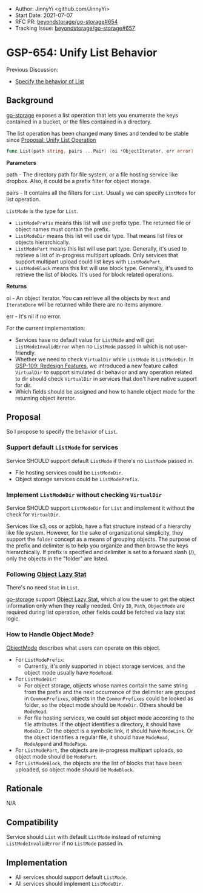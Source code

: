 - Author: JinnyYi <github.com/JinnyYi>
- Start Date: 2021-07-07
- RFC PR: [beyondstorage/go-storage#654](https://github.com/rgglez/go-storage/pull/654)
- Tracking Issue: [beyondstorage/go-storage#657](https://github.com/rgglez/go-storage/issues/657)

# GSP-654: Unify List Behavior

Previous Discussion:

- [Specify the behavior of List](https://github.com/rgglez/specs/issues/135)

## Background

[go-storage] exposes a list operation that lets you enumerate the keys contained in a bucket, or the files contained in a directory.

The list operation has been changed many times and tended to be stable since [Proposal: Unify List Operation](./23-unify-list-operation.md)

```go
func List(path string, pairs ...Pair) (oi *ObjectIterator, err error)
```

**Parameters**

path - The directory path for file system, or a file hosting service like dropbox. Also, it could be a prefix filter for object storage.

pairs - It contains all the filters for `List`. Usually we can specify `ListMode` for list operation.

`ListMode` is the type for `List`.

- `ListModePrefix` means this list will use prefix type. The returned file or object names must contain the prefix.
- `ListModeDir` means this list will use dir type. That means list files or objects hierarchically.
- `ListModePart` means this list will use part type. Generally, it's used to retrieve a list of in-progress multipart uploads. Only services that support multipart upload could list keys with `ListModePart`.
- `ListModeBlock` means this list will use block type. Generally, it's used to retrieve the list of blocks. It's used for block related operations.

**Returns**

oi - An object iterator. You can retrieve all the objects by `Next` and `IterateDone` will be returned while there are no items anymore.

err - It's nil if no error.


For the current implementation:

- Services have no default value for `ListMode` and will get `ListModeInvalidError` when no `ListMode` passed in which is not user-friendly.
- Whether we need to check `VirtualDir` while `ListMode` is `ListModeDir`. In [GSP-109: Redesign Features](./109-redesign-features.md), we introduced a new feature called `VirtualDir` to support simulated dir behavior and any operation related to dir should check `VirtualDir` in services that don't have native support for dir.
- Which fields should be assigned and how to handle object mode for the returning object iterator.

## Proposal

So I propose to specify the behavior of `List`.

### Support default `ListMode` for services

Service SHOULD support default `ListMode` if there's no `ListMode` passed in.

- File hosting services could be `ListModeDir`.
- Object storage services could be `ListModePrefix`.

### Implement `ListModeDir` without checking `VirtualDir`

Service SHOULD support `ListModeDir` for `List` and implement it without the check for `VirtualDir`.

Services like s3, oss or azblob, have a flat structure instead of a hierarchy like file system. However, for the sake of organizational simplicity, they support the `folder` concept as a means of grouping objects. The purpose of the prefix and delimiter is to help you organize and then browse the keys hierarchically. If prefix is specified and delimiter is set to a forward slash (/), only the objects in the "folder" are listed.

### Following [Object Lazy Stat]

There's no need `Stat` in `List`.

[go-storage] support [Object Lazy Stat], which allow the user to get the object information only when they really needed. Only `ID`, `Path`, `ObjectMode` are required during list operation, other fields could be fetched via lazy stat logic.

### How to Handle Object Mode?

[ObjectMode](https://beyondstorage.io/docs/go-storage/internal/core-concept#object) describes what users can operate on this object.

- For `ListModePrefix`:
    - Currently, it's only supported in object storage services, and the object mode usually have `ModeRead`.
- For `ListModeDir`:
    - For object storage, objects whose names contain the same string from the prefix and the next occurrence of the delimiter are grouped in `CommonPrefixes`, objects in the `CommonPrefixes` could be looked as folder, so the object mode should be `ModeDir`. Others should be `ModeRead`.
    - For file hosting services, we could set object mode according to the file attributes. If the object identifies a directory, it should have `ModeDir`. Or the object is a symbolic link, it should have `ModeLink`. Or the object identifies a regular file, it should have `ModeRead`, `ModeAppend` and `ModePage`.
- For `ListModePart`, the objects are in-progress multipart uploads, so object mode should be `ModePart`.
- For `ListModeBlock`, the objects are the list of blocks that have been uploaded, so object mode should be `ModeBlock`.

## Rationale

N/A

## Compatibility

Service should `List` with default `ListMode` instead of returning `ListModeInvalidError` if no `ListMode` passed in.

## Implementation

- All services should support default `ListMode`.
- All services should implement `ListModeDir`.

[go-storage]: https://github.com/rgglez/go-storage
[Object Lazy Stat]: https://beyondstorage.io/docs/go-storage/internal/object-lazy-stat
